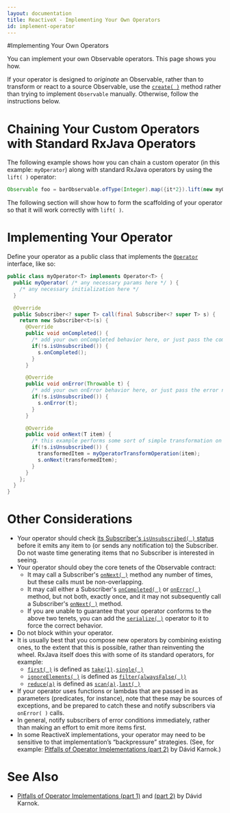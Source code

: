 ```yaml
---
layout: documentation
title: ReactiveX - Implementing Your Own Operators
id: implement-operator
---
```


#Implementing Your Own Operators

You can implement your own Observable operators. This page shows you how.

If your operator is designed to *originate* an Observable, rather than to transform or react to a source Observable, use the [`create( )`](Creating-Observables#wiki-create) method rather than trying to implement `Observable` manually.  Otherwise, follow the instructions below.

# Chaining Your Custom Operators with Standard RxJava Operators

The following example shows how you can chain a custom operator (in this example: `myOperator`) along with standard RxJava operators by using the `lift( )` operator:

```groovy
Observable foo = barObservable.ofType(Integer).map({it*2}).lift(new myOperator<T>()).map({"transformed by myOperator: " + it});
```
The following section will show how to form the scaffolding of your operator so that it will work correctly with `lift( )`.

# Implementing Your Operator

Define your operator as a public class that implements the [`Operator`](http://netflix.github.io/RxJava/javadoc/rx/Observable.Operator.html) interface, like so:

```java
public class myOperator<T> implements Operator<T> {
  public myOperator( /* any necessary params here */ ) {
    /* any necessary initialization here */
  }

  @Override
  public Subscriber<? super T> call(final Subscriber<? super T> s) {
    return new Subscriber<t>(s) {
      @Override
      public void onCompleted() {
        /* add your own onCompleted behavior here, or just pass the completed notification through: */
        if(!s.isUnsubscribed()) {
          s.onCompleted();
        }
      }

      @Override
      public void onError(Throwable t) {
        /* add your own onError behavior here, or just pass the error notification through: */
        if(!s.isUnsubscribed()) {
          s.onError(t);
        }
      }

      @Override
      public void onNext(T item) {
        /* this example performs some sort of simple transformation on each incoming item and then passes it along */
        if(!s.isUnsubscribed()) {
          transformedItem = myOperatorTransformOperation(item);
          s.onNext(transformedItem);
        }
      }
    };
  }
}
``` 

# Other Considerations

* Your operator should check [its Subscriber's `isUnsubscribed( )` status](Observable#unsubscribing) before it emits any item to (or sends any notification to) the Subscriber. Do not waste time generating items that no Subscriber is interested in seeing.
* Your operator should obey the core tenets of the Observable contract:
  * It may call a Subscriber's [`onNext( )`](Observable#onnext-oncompleted-and-onerror) method any number of times, but these calls must be non-overlapping.
  * It may call either a Subscriber's [`onCompleted( )`](Observable#onnext-oncompleted-and-onerror) or [`onError( )`](Observable#onnext-oncompleted-and-onerror) method, but not both, exactly once, and it may not subsequently call a Subscriber's [`onNext( )`](Observable#onnext-oncompleted-and-onerror) method.
  * If you are unable to guarantee that your operator conforms to the above two tenets, you can add the [`serialize( )`](Observable-Utility-Operators#serialize) operator to it to force the correct behavior.
* Do not block within your operator.
* It is usually best that you compose new operators by combining existing ones, to the extent that this is possible, rather than reinventing the wheel. RxJava itself does this with some of its standard operators, for example:
  * [`first( )`](Filtering-Observables#wiki-first-and-takefirst) is defined as [`take(1)`](Filtering-Observables#wiki-take)`.`[`single( )`](Observable-Utility-Operators#wiki-single-and-singleordefault)
  * [`ignoreElements( )`](Filtering-Observables#wiki-ignoreelements) is defined as [`filter(alwaysFalse( ))`](Filtering-Observables#wiki-filter)
  * [`reduce(a)`](Mathematical-and-Aggregate-Operators#wiki-reduce) is defined as [`scan(a)`](Transforming-Observables#wiki-scan)`.`[`last( )`](Filtering-Observables#wiki-last)
* If your operator uses functions or lambdas that are passed in as parameters (predicates, for instance), note that these may be sources of exceptions, and be prepared to catch these and notify subscribers via `onError( )` calls.
* In general, notify subscribers of error conditions immediately, rather than making an effort to emit more items first.
* In some ReactiveX implementations, your operator may need to be sensitive to that implementation&#8217;s &ldquo;backpressure&rdquo; strategies. (See, for example: <a href="http://akarnokd.blogspot.hu/2015/05/pitfalls-of-operator-implementations_14.html">Pitfalls of Operator Implementations (part 2)</a> by D&aacute;vid Karnok.)

# See Also
* <a href="http://akarnokd.blogspot.hu/2015/05/pitfalls-of-operator-implementations.html">Pitfalls of Operator Implementations (part 1)</a> and <a href="http://akarnokd.blogspot.hu/2015/05/pitfalls-of-operator-implementations_14.html">(part 2)</a> by D&aacute;vid Karnok.
